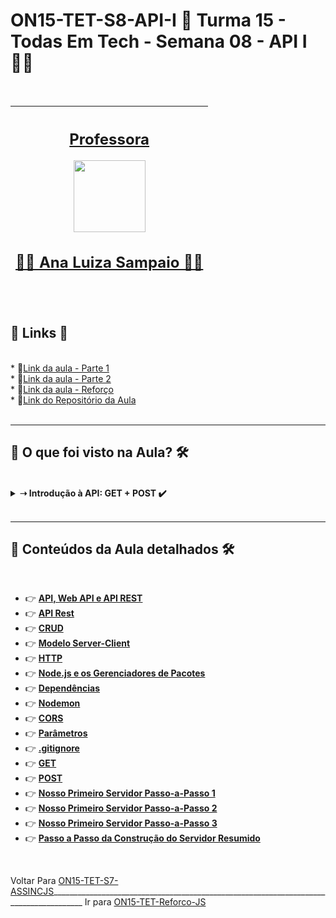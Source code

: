 # ON15-TET-S8-API-I 🤝 Turma 15 - Todas Em Tech - Semana 08 - API I 👩‍💻
</br>
<div align="center">

| [<h2>Professora</h2><img src="https://avatars.githubusercontent.com/u/49498707?v=4" width=115><br><h2>👩‍🏫 Ana Luiza Sampaio ✍🏽</h2>](https://github.com/analuizasampaio) |
| :---: |

</div>
</br>
<div>
  <summary>
    <h2>🔗 Links 🔗</h2>
  </summary>
  </br>
  <div>    
    * 📌<a href="https://www.youtube.com/watch?v=WnkKUz5gsV4&list=PLymAQGA_lVagCUqYtEgogYohW4KJil1Qw&index=20&t=2247s">Link da aula - Parte 1</a>
    <br/>    
    * 📌<a href="https://www.youtube.com/watch?v=5wSGFgKPOK4&list=PLymAQGA_lVagCUqYtEgogYohW4KJil1Qw&index=21">Link da aula - Parte 2</a>
    <br/>
    * 📌<a href="https://www.youtube.com/watch?v=EOFwBa9M46I&list=PLymAQGA_lVagCUqYtEgogYohW4KJil1Qw&index=23">Link da aula - Reforço</a>
    <br/>
    * 📌<a href="https://github.com/reprograma/ON15-TET-S8-API-I/">Link do Repositório da Aula</a>
    <br/>
  </div>
</div>
</br>

___
##  👀 O que foi visto na Aula? 🛠️
</br>
<details>
    <summary>
      <strong>➝ Introdução à API: GET + POST ✔️</strong>
    </summary>    
    <div align="left">        
      <table border=1>             
        <tr>
          <td align="center">👉</td>                
          <td>Node.js</td>                
          <td align="center">✅</td>
        </tr>
        <tr> 
          <td align="center">👉</td>
          <td>Gerenciadores de pacotes</td>                
          <td align="center">✅</td>
        </tr>
        <tr>    
          <td align="center">👉</td>            
          <td>Dependências</td>                
          <td align="center">✅</td>
        </tr>
	      <tr>    
          <td align="center">👉</td>            
          <td>Nosso primeiro servidor</td>                
          <td align="center">✅</td>
        </tr>
	      <tr>    
          <td align="center">👉</td>            
          <td>Nossa primeira API</td>                
          <td align="center">✅</td>
        </tr>
        <tr>    
          <td align="center">👉</td>            
          <td>path params e query params</td>                
          <td align="center">✅</td>
        </tr>
        <tr>    
          <td align="center">👉</td>            
          <td>GET e POST</td>                
          <td align="center">✅</td>
        </tr>        
      </table>               
    </div>
</details>
</br>

___
##  🔨 Conteúdos da Aula detalhados 🛠️
</br>

  * 👉 [**API, Web API e API REST**](readme/README1.md)
  * 👉 [**API Rest**](readme/README10.md)
  * 👉 [**CRUD**](readme/README2.md)
  * 👉 [**Modelo Server-Client**](readme/README3.md)
  * 👉 [**HTTP**](readme/README4.md)
  * 👉 [**Node.js e os Gerenciadores de Pacotes**](readme/README5.md)
  * 👉 [**Dependências**](readme/README7.md)
  * 👉 [**Nodemon**](readme/README11.md)
  * 👉 [**CORS**](readme/README17.md)
  * 👉 [**Parâmetros**](readme/README13.md)
  * 👉 [**.gitignore**](readme/README8.md)
  * 👉 [**GET**](readme/README12.md)
  * 👉 [**POST**](readme/README14.md)
  * 👉 [**Nosso Primeiro Servidor Passo-a-Passo 1**](readme/README6.md)
  * 👉 [**Nosso Primeiro Servidor Passo-a-Passo 2**](readme/README15.md)
  * 👉 [**Nosso Primeiro Servidor Passo-a-Passo 3**](readme/README16.md)
  * 👉 [**Passo a Passo da Construção do Servidor Resumido**](readme/README9.md)

</br>

Voltar Para [ON15-TET-S7-ASSINCJS](https://github.com/AlineAlmeida85/Reprograma-Curso-Completo/tree/main/Aulas/ON15-TET-S7-ASSINCJS)______________________________________________________________________________________ Ir para [ON15-TET-Reforco-JS](https://github.com/AlineAlmeida85/Reprograma-Curso-Completo/tree/main/Aulas/ON15-TET-Reforco-JS)





